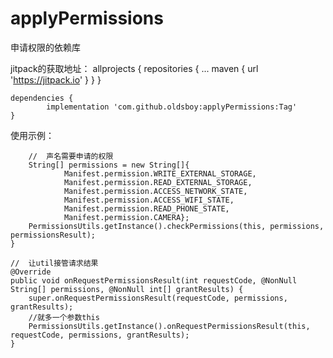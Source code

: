 # applyPermissions
申请权限的依赖库

jitpack的获取地址：
	allprojects {
		repositories {
			...
			maven { url 'https://jitpack.io' }
		}
	}

	dependencies {
	        implementation 'com.github.oldsboy:applyPermissions:Tag'
	}

使用示例：


        //  声名需要申请的权限
        String[] permissions = new String[]{
                Manifest.permission.WRITE_EXTERNAL_STORAGE,
                Manifest.permission.READ_EXTERNAL_STORAGE,
                Manifest.permission.ACCESS_NETWORK_STATE,
                Manifest.permission.ACCESS_WIFI_STATE,
                Manifest.permission.READ_PHONE_STATE,
                Manifest.permission.CAMERA};
        PermissionsUtils.getInstance().checkPermissions(this, permissions, permissionsResult);
    }
    
    //  让util接管请求结果
    @Override
    public void onRequestPermissionsResult(int requestCode, @NonNull String[] permissions, @NonNull int[] grantResults) {
        super.onRequestPermissionsResult(requestCode, permissions, grantResults);
        //就多一个参数this
        PermissionsUtils.getInstance().onRequestPermissionsResult(this, requestCode, permissions, grantResults);
    }
